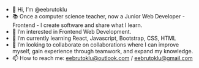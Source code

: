 - 👋 Hi, I’m @eebrutoklu
- 📚 Once a computer science teacher, now a Junior Web Developer - Frontend - I create software and share what I learn. 
- 👀 I’m interested in Frontend Web Development.
- 🌱 I’m currently learning React, Javascript, Bootstrap, CSS, HTML 
- 💞️ I’m looking to collaborate on collaborations where I can improve myself, gain experience through teamwork, and expand my knowledge.
- 📫 How to reach me: eebrutoklu@outlook.com / eebrutoklu@gmail.com
